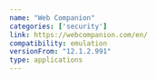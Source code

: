 ```yaml
---
name: "Web Companion"
categories: ['security']
link: https://webcompanion.com/en/
compatibility: emulation
versionFrom: "12.1.2.991"
type: applications
---
```


